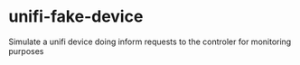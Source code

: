# unifi-fake-device
Simulate a unifi device doing inform requests to the controler for monitoring purposes
